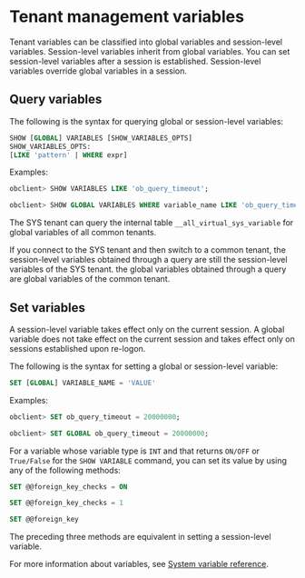 Tenant management variables 
================================================



Tenant variables can be classified into global variables and session-level variables. Session-level variables inherit from global variables. You can set session-level variables after a session is established. Session-level variables override global variables in a session. 

Query variables 
------------------------

The following is the syntax for querying global or session-level variables:

```sql
SHOW [GLOBAL] VARIABLES [SHOW_VARIABLES_OPTS]
SHOW_VARIABLES_OPTS:
[LIKE 'pattern' | WHERE expr]
```



Examples:

```sql
obclient> SHOW VARIABLES LIKE 'ob_query_timeout';

obclient> SHOW GLOBAL VARIABLES WHERE variable_name LIKE 'ob_query_timeout';
```



The SYS tenant can query the internal table `__all_virtual_sys_variable` for global variables of all common tenants. 

If you connect to the SYS tenant and then switch to a common tenant, the session-level variables obtained through a query are still the session-level variables of the SYS tenant. the global variables obtained through a query are global variables of the common tenant. 

Set variables 
----------------------

A session-level variable takes effect only on the current session. A global variable does not take effect on the current session and takes effect only on sessions established upon re-logon. 

The following is the syntax for setting a global or session-level variable:

```sql
SET [GLOBAL] VARIABLE_NAME = 'VALUE'
```



Examples:

```sql
obclient> SET ob_query_timeout = 20000000;

obclient> SET GLOBAL ob_query_timeout = 20000000;
```



For a variable whose variable type is `INT` and that returns `ON/OFF` or `True/False` for the `SHOW VARIABLE` command, you can set its value by using any of the following methods:

```sql
SET @@foreign_key_checks = ON

SET @@foreign_key_checks = 1

SET @@foreign_key
```



The preceding three methods are equivalent in setting a session-level variable. 

For more information about variables, see [System variable reference](../../../2.auto_increment_increment.md). 



